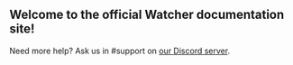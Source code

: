 ## Welcome to the official Watcher documentation site!


Need more help? Ask us in #support on [our Discord server](https://discord.gg/cScDu3qqYN).
